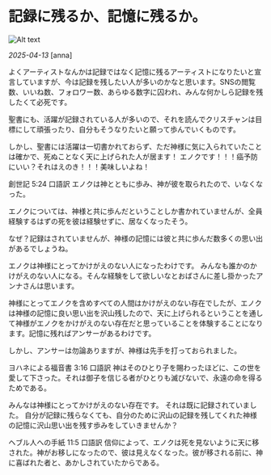 # 記録に残るか、記憶に残るか。

![Alt text](/static/images/blog/asmrchurch_Create_an_x-ray_photo_of_philipino_school_girl_sobbi_15095cbb-4b30-4549-97c8-e53652cab9dd.png)

*2025-04-13*
[anna]

よくアーティストなんかは記録ではなく記憶に残るアーティストになりたいと宣言していますが、今は記録を残したい人が多いのかなと思います。SNSの閲覧数、いいね数、フォロワー数、あらゆる数字に囚われ、みんな何かしら記録を残したくて必死です。

聖書にも、活躍が記録されている人が多いので、それを読んでクリスチャンは目標にして頑張ったり、自分もそうなりたいと願って歩んでいくものです。

しかし、聖書には活躍は一切書かれておらず、ただ神様に気に入られていたことは確かで、死ぬことなく天に上げられた人が居ます！
エノクです！！！癌予防にいい？それはえのき！！！美味しいよね！

創世記 5:24 口語訳
エノクは神とともに歩み、神が彼を取られたので、いなくなった。

エノクについては、神様と共に歩んだということしか書かれていませんが、全員経験するはずの死を彼は経験せずに、居なくなったそう。

なぜ？記録はされていませんが、神様の記憶には彼と共に歩んだ数多くの思い出があるでしょうね。

エノクは神様にとってかけがえのない人になったわけです。
みんなも誰かのかけがえのない人になる。そんな経験をして欲しいなとおばさんに差し掛かったアンナさんは思います。

神様にとってエノクを含めすべての人間はかけがえのない存在でしたが、エノクは神様の記憶に良い思い出を沢山残したので、天に上げられるということを通して神様がエノクをかけがえのない存在だと思っていることを体験することになります。記憶に残ればアンサーがあるわけです。

しかし、アンサーは勿論ありますが、神様は先手を打っておられました。

ヨハネによる福音書 3:16 口語訳
神はそのひとり子を賜わったほどに、この世を愛して下さった。それは御子を信じる者がひとりも滅びないで、永遠の命を得るためである。

みんなは神様にとってかけがえのない存在です。
それは既に記録されていました。
自分が記録に残らなくても、自分のために沢山の記録を残してくれた神様の記憶に沢山思い出を残す歩みをしていきませんか？

ヘブル人への手紙 11:5 口語訳
信仰によって、エノクは死を見ないように天に移された。神がお移しになったので、彼は見えなくなった。彼が移される前に、神に喜ばれた者と、あかしされていたからである。
